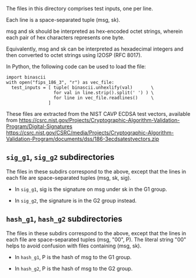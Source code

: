 The files in this directory comprises test inputs, one per line.

Each line is a space-separated tuple (msg, sk).

msg and sk should be interpreted as hex-encoded octet strings, wherein each
pair of hex characters represents one byte.

Equivalently, msg and sk can be interpreted as hexadecimal integers and then
converted to octet strings using I2OSP (RFC 8017).

In Python, the following code can be used to load the file:

~~~
import binascii
with open("fips_186_3", "r") as vec_file:
  test_inputs = [ tuple( binascii.unhexlify(val)       \
                  for val in line.strip().split(' ') ) \
                  for line in vec_file.readlines()     \
                ]
~~~

These files are extracted from the NIST CAVP ECDSA test vectors, available from
    https://csrc.nist.gov/Projects/Cryptographic-Algorithm-Validation-Program/Digital-Signatures
    https://csrc.nist.gov/CSRC/media/Projects/Cryptographic-Algorithm-Validation-Program/documents/dss/186-3ecdsatestvectors.zip

## `sig_g1`, `sig_g2` subdirectories

The files in these subdirs correspond to the above, except that the lines in each
file are space-separated tuples (msg, sk, sig).

- In `sig_g1`, sig is the signature on msg under sk in the G1 group.

- In `sig_g2`, the signature is in the G2 group instead.

## `hash_g1`, `hash_g2` subdirectories

The files in these subdirs correspond to the above, except that the lines in each
file are space-separated tuples (msg, "00", P). The literal string "00" helps
to avoid confusion with files containing (msg, sk).

- In `hash_g1`, P is the hash of msg to the G1 group.

- In `hash_g2`, P is the hash of msg to the G2 group.
